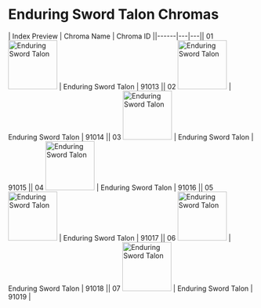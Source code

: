 # Enduring Sword Talon Chromas

| Index  Preview | Chroma Name | Chroma ID ||------|---|---|| 01  <img src='https://raw.communitydragon.org/latest/plugins/rcp-be-lol-game-data/global/default/v1/champion-chroma-images/91/91013.png' alt='Enduring Sword Talon' width='100'> | Enduring Sword Talon | 91013 || 02  <img src='https://raw.communitydragon.org/latest/plugins/rcp-be-lol-game-data/global/default/v1/champion-chroma-images/91/91014.png' alt='Enduring Sword Talon' width='100'> | Enduring Sword Talon | 91014 || 03  <img src='https://raw.communitydragon.org/latest/plugins/rcp-be-lol-game-data/global/default/v1/champion-chroma-images/91/91015.png' alt='Enduring Sword Talon' width='100'> | Enduring Sword Talon | 91015 || 04  <img src='https://raw.communitydragon.org/latest/plugins/rcp-be-lol-game-data/global/default/v1/champion-chroma-images/91/91016.png' alt='Enduring Sword Talon' width='100'> | Enduring Sword Talon | 91016 || 05  <img src='https://raw.communitydragon.org/latest/plugins/rcp-be-lol-game-data/global/default/v1/champion-chroma-images/91/91017.png' alt='Enduring Sword Talon' width='100'> | Enduring Sword Talon | 91017 || 06  <img src='https://raw.communitydragon.org/latest/plugins/rcp-be-lol-game-data/global/default/v1/champion-chroma-images/91/91018.png' alt='Enduring Sword Talon' width='100'> | Enduring Sword Talon | 91018 || 07  <img src='https://raw.communitydragon.org/latest/plugins/rcp-be-lol-game-data/global/default/v1/champion-chroma-images/91/91019.png' alt='Enduring Sword Talon' width='100'> | Enduring Sword Talon | 91019 |